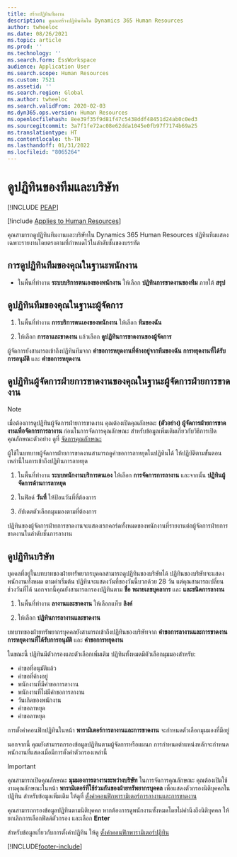 ```yaml
---
title: สร้างปฏิทินทีมงาน
description: ดูและสร้างปฏิทินทีมใน Dynamics 365 Human Resources
author: twheeloc
ms.date: 08/26/2021
ms.topic: article
ms.prod: ''
ms.technology: ''
ms.search.form: EssWorkspace
audience: Application User
ms.search.scope: Human Resources
ms.custom: 7521
ms.assetid: ''
ms.search.region: Global
ms.author: twheeloc
ms.search.validFrom: 2020-02-03
ms.dyn365.ops.version: Human Resources
ms.openlocfilehash: 8ee39f35f9d81f47c5438ddf48451d24ab0c0ed3
ms.sourcegitcommit: 3a7f1fe72ac08e62dda1045e0fb97f7174b69a25
ms.translationtype: HT
ms.contentlocale: th-TH
ms.lasthandoff: 01/31/2022
ms.locfileid: "8065264"
---
```

# <a name="view-team-and-company-calendars"></a>ดูปฏิทินของทีมและบริษัท


[!INCLUDE [PEAP](../includes/peap-2.md)]

[!include [Applies to Human Resources](../includes/applies-to-hr.md)]

คุณสามารถดูปฏิทินทีมงานและบริษัทใน Dynamics 365 Human Resources ปฏิทินทีมแสดงเฉพาะรายงานโดยตรงตามที่กำหนดไว้ในลำดับชั้นของบรรทัด

## <a name="view-your-team-calendar-as-an-employee"></a>การดูปฏิทินทีมของคุณในฐานะพนักงาน

- ในพื้นที่ทำงาน **ระบบบริการตนเองของพนักงาน** ให้เลือก **ปฏิทินการขาดงานของทีม** ภายใต้ **สรุป**

## <a name="view-your-team-calendar-as-a-manager"></a>ดูปฏิทินทีมของคุณในฐานะผู้จัดการ

1. ในพื้นที่ทำงาน **การบริการตนเองของพนักงาน** ให้เลือก **ทีมของฉัน**

2. ให้เลือก **การลาและขาดงาน** แล้วเลือก **ดูปฏิทินการขาดงานของผู้จัดการ**

ผู้จัดการยังสามารถเข้าถึงปฏิทินทีมจาก **คำขอการหยุดงานที่ค้างอยู่จากทีมของฉัน** **การหยุดงานที่ได้รับการอนุมัติ** และ **คำขอการหยุดงาน** 

## <a name="view-your-absence-manager-calendar-as-the-absence-manager"></a>ดูปฏิทินผู้จัดการฝ่ายการขาดงานของคุณในฐานะผู้จัดการฝ่ายการขาดงาน

> [!NOTE]
> เมื่อต้องการดูปฏิทินผู้จัดการฝ่ายการขาดงาน คุณต้องเปิดคุณลักษณะ **(ตัวอย่าง) ผู้จัดการฝ่ายการขาดงานเพื่อจัดการการลางาน** ก่อนในการจัดการคุณลักษณะ สำหรับข้อมูลเพิ่มเติมเกี่ยวกับวิธีการเปิดคุณลักษณะตัวอย่าง ดูที่ [จัดการคุณลักษณะ](hr-admin-manage-features.md)

ผู้ใช้ในบทบาทผู้จัดการฝ่ายการขาดงานสามารถดูคำขอการลาหยุดในปฏิทินได้ ให้ปฏิบัติตามขั้นตอนเหล่านี้ในการเข้าถึงปฏิทินการลาหยุด

1. ในพื้นที่ทำงาน **ระบบพนักงานบริการตนเอง** ให้เลือก **การจัดการการลางาน** และจากนั้น **ปฏิทินผู้จัดการด้านการลาหยุด**

2. ในฟิลด์ **วันที่** ให้ป้อนวันที่ที่ต้องการ

3. อัปเดตตัวเลือกมุมมองตามที่ต้องการ

ปฏิทินของผู้จัดการฝ่ายการขาดงานจะแสดงเรกคอร์ดทั้งหมดของพนักงานที่รายงานต่อผู้จัดการฝ่ายการขาดงานในลำดับชั้นการลางาน

## <a name="view-a-company-calendar"></a>ดูปฏิทินบริษัท

บุคคลที่อยู่ในบทบาทของฝ่ายทรัพยากรบุคคลสามารถดูปฏิทินของบริษัทได้ ปฏิทินของบริษัทจะแสดงพนักงานทั้งหมด ตามค่าเริ่มต้น ปฏิทินจะแสดงวันที่ของวันนี้บวกด้วย 28 วัน แต่คุณสามารถเปลี่ยนช่วงวันที่ได้ นอกจากนี้คุณยังสามารถกรองปฏิทินตาม **ชื่อ** **หมายเลขบุคลากร** และ **และชนิดการลางาน**

1. ในพื้นที่ทำงาน **ลางานและขาดงาน** ให้เลือกแท็บ **ลิงค์**

2. ให้เลือก **ปฏิทินการลางานและขาดงาน**

บทบาทของฝ่ายทรัพยากรบุคคลยังสามารถเข้าถึงปฏิทินของบริษัทจาก **คำขอการลางานและการขาดงาน** **การหยุดงานที่ได้รับการอนุมัติ** และ **คำขอการหยุดงาน** 

ในขณะนี้ ปฏิทินมีตัวกรองและตัวเลือกเพิ่มเติม ปฏิทินทั้งหมดมีตัวเลือกมุมมองสำหรับ:

- คำขอที่อนุมัติแล้ว
- คำขอที่ค้างอยู่
- พนักงานที่มีคำขอการลางาน
- พนักงานที่ไม่มีคำขอการลางาน
- วันเกิดของพนักงาน
- คำขอลาหยุด 
- คำขอลาหยุด

การตั้งค่าคอนฟิกปฏิทินในหน้า **พารามิเตอร์การลางานและการขาดงาน** จะกำหนดตัวเลือกมุมมองที่มีอยู่

นอกจากนี้ คุณยังสามารถกรองข้อมูลปฏิทินตามผู้จัดการหรือแผนก การกำหนดตำแหน่งหลักจะกำหนดพนักงานที่แสดงเมื่อมีการตั้งค่าตัวกรองเหล่านี้ 

> [!IMPORTANT]
> คุณสามารถเปิดคุณลักษณะ **มุมมองการลางานระหว่างบริษัท** ในการจัดการคุณลักษณะ คุณต้องเปิดใช้งานคุณลักษณะในหน้า **พารามิเตอร์ที่ใช้ร่วมกันของฝ่ายทรัพยากรบุคคล** เพื่อแสดงตัวกรองนิติบุคคลในปฏิทิน สำหรับข้อมูลเพิ่มเติม ให้ดูที่ [ตั้งค่าคอนฟิกพารามิเตอร์การลางานและการขาดงาน](hr-leave-and-absence-parameters.md)
> 
> คุณสามารถกรองข้อมูลปฏิทินตามนิติบุคคล หากต้องการดูพนักงานทั้งหมดโดยไม่คำนึงถึงนิติบุคคล ให้ยกเลิกการเลือกฟิลด์ตัวกรอง และเลือก **Enter** 

สำหรับข้อมูลเกี่ยวกับการตั้งค่าปฏิทิน ให้ดู [ตั้งค่าคอนฟิกพารามิเตอร์ปฏิทิน](hr-leave-and-absence-parameters.md?configure-calendar-parameters)

[!INCLUDE[footer-include](../includes/footer-banner.md)]
